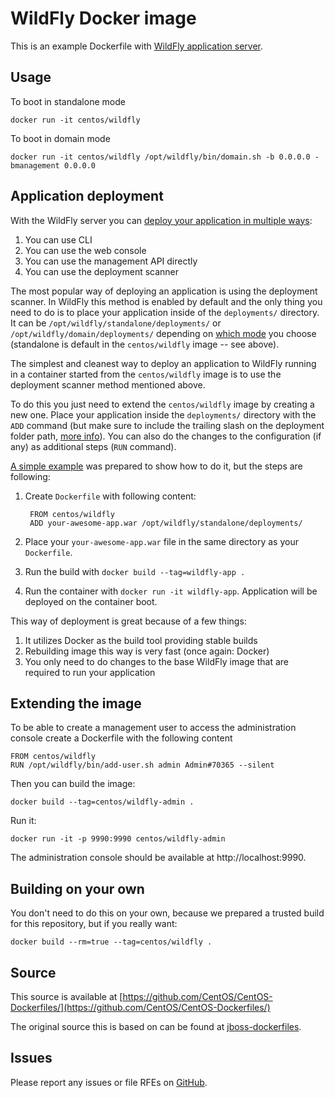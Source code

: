 # WildFly Docker image

This is an example Dockerfile with [WildFly application server](http://wildfly.org/).

## Usage

To boot in standalone mode

    docker run -it centos/wildfly

To boot in domain mode

    docker run -it centos/wildfly /opt/wildfly/bin/domain.sh -b 0.0.0.0 -bmanagement 0.0.0.0

## Application deployment

With the WildFly server you can [deploy your application in multiple ways](https://docs.jboss.org/author/display/WFLY8/Application+deployment):

1. You can use CLI
2. You can use the web console
3. You can use the management API directly
4. You can use the deployment scanner

The most popular way of deploying an application is using the deployment scanner. In WildFly this method is enabled by default and the only thing you need to do is to place your application inside of the `deployments/` directory. It can be `/opt/wildfly/standalone/deployments/` or `/opt/wildfly/domain/deployments/` depending on [which mode](https://docs.jboss.org/author/display/WFLY8/Operating+modes) you choose (standalone is default in the `centos/wildfly` image -- see above).

The simplest and cleanest way to deploy an application to WildFly running in a container started from the `centos/wildfly` image is to use the deployment scanner method mentioned above.

To do this you just need to extend the `centos/wildfly` image by creating a new one. Place your application inside the `deployments/` directory with the `ADD` command (but make sure to include the trailing slash on the deployment folder path, [more info](https://docs.docker.com/reference/builder/#add)). You can also do the changes to the configuration (if any) as additional steps (`RUN` command).  

[A simple example](https://github.com/goldmann/wildfly-docker-deployment-example) was prepared to show how to do it, but the steps are following:

1. Create `Dockerfile` with following content:

        FROM centos/wildfly
        ADD your-awesome-app.war /opt/wildfly/standalone/deployments/
2. Place your `your-awesome-app.war` file in the same directory as your `Dockerfile`.
3. Run the build with `docker build --tag=wildfly-app .`
4. Run the container with `docker run -it wildfly-app`. Application will be deployed on the container boot.

This way of deployment is great because of a few things:

1. It utilizes Docker as the build tool providing stable builds
2. Rebuilding image this way is very fast (once again: Docker)
3. You only need to do changes to the base WildFly image that are required to run your application

## Extending the image

To be able to create a management user to access the administration console create a Dockerfile with the following content

    FROM centos/wildfly
    RUN /opt/wildfly/bin/add-user.sh admin Admin#70365 --silent

Then you can build the image:

    docker build --tag=centos/wildfly-admin .

Run it:

    docker run -it -p 9990:9990 centos/wildfly-admin

The administration console should be available at http://localhost:9990.

## Building on your own

You don't need to do this on your own, because we prepared a trusted build for this repository, but if you really want:

    docker build --rm=true --tag=centos/wildfly .

## Source
This source is available at
[https://github.com/CentOS/CentOS-Dockerfiles/](https://github.com/CentOS/CentOS-Dockerfiles/)

The original source this is based on can be found at [jboss-dockerfiles](https://github.com/jboss/dockerfiles/tree/master/wildfly).

## Issues

Please report any issues or file RFEs on [GitHub](https://github.com/jboss/dockerfiles/issues).
